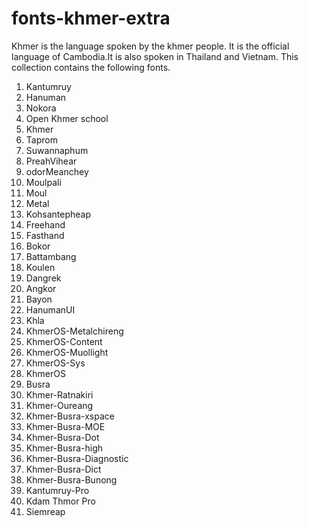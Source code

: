# fonts-khmer-extra

Khmer is the language spoken by the khmer people.
It is the official language of Cambodia.It is also
spoken in Thailand and Vietnam. This collection
contains the following fonts.

1. Kantumruy
2. Hanuman
3. Nokora
4. Open Khmer school
5. Khmer
6. Taprom
7. Suwannaphum
8. PreahVihear
9. odorMeanchey
10. Moulpali
11. Moul
12. Metal
13. Kohsantepheap
14. Freehand
15. Fasthand
16. Bokor
17. Battambang
18. Koulen
19. Dangrek
20. Angkor
21. Bayon
22. HanumanUI
23. Khla
24. KhmerOS-Metalchireng
25. KhmerOS-Content
26. KhmerOS-Muollight
27. KhmerOS-Sys
28. KhmerOS
29. Busra
30. Khmer-Ratnakiri
31. Khmer-Oureang
32. Khmer-Busra-xspace
33. Khmer-Busra-MOE
34. Khmer-Busra-Dot
35. Khmer-Busra-high
36. Khmer-Busra-Diagnostic
37. Khmer-Busra-Dict
38. Khmer-Busra-Bunong
39. Kantumruy-Pro
40. Kdam Thmor Pro
41. Siemreap

